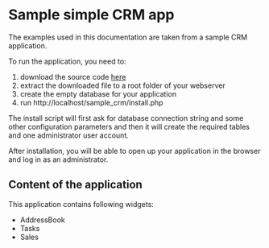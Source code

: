 # Sample simple CRM app

The examples used in this documentation are taken from a sample CRM application.

To run the application, you need to:

  1. download the source code [here](../2.%20Getting%20started)
  2. extract the downloaded file to a root folder of your webserver
  3. create the empty database for your application
  4. run http://localhost/sample_crm/install.php

The install script will first ask for database connection string and some other configuration parameters and then it will create the required tables and one administrator user account.

After installation, you will be able to open up your application in the browser and log in as an administrator.

## Content of the application

This application contains following widgets:

  * AddressBook
  * Tasks
  * Sales

